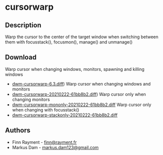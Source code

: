 cursorwarp
==========

Description
-----------
Warp the cursor to the center of the target window when switching between them with focusstack(), focusmon(), manage() and unmanage()

Download
--------
Warp cursor when changing windows, monitors, spawning and killing windows
* [dwm-cursorwarp-6.3.diff](dwm-cursorwarp-6.3.diff))
Warp cursor when changing windows and monitors
* [dwm-cursorwarp-20210222-61bb8b2.diff](dwm-cursorwarp-20210222-61bb8b2.diff))
Warp cursor only when changing monitors
* [dwm-cursorwarp-mononly-20210222-61bb8b2.diff](dwm-cursorwarp-mononly-20210222-61bb8b2.diff)
Warp cursor only when changing with focusstack()
* [dwm-cursorwarp-stackonly-20210222-61bb8b2.diff](dwm-cursorwarp-stackonly-20210222-61bb8b2.diff)

Authors
-------
* Finn Rayment - <finn@rayment.fr>
* Markus Dam - <markus.dam123@gmail.com>
